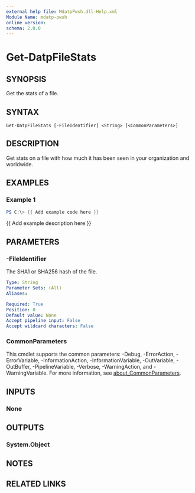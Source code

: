 ```yaml
---
external help file: MdatpPwsh.dll-Help.xml
Module Name: mdatp-pwsh
online version:
schema: 2.0.0
---
```


# Get-DatpFileStats

## SYNOPSIS
Get the stats of a file.

## SYNTAX

```
Get-DatpFileStats [-FileIdentifier] <String> [<CommonParameters>]
```

## DESCRIPTION
Get stats on a file with how much it has been seen in your organization and worldwide.

## EXAMPLES

### Example 1
```powershell
PS C:\> {{ Add example code here }}
```

{{ Add example description here }}

## PARAMETERS

### -FileIdentifier
The SHA1 or SHA256 hash of the file.

```yaml
Type: String
Parameter Sets: (All)
Aliases:

Required: True
Position: 0
Default value: None
Accept pipeline input: False
Accept wildcard characters: False
```

### CommonParameters
This cmdlet supports the common parameters: -Debug, -ErrorAction, -ErrorVariable, -InformationAction, -InformationVariable, -OutVariable, -OutBuffer, -PipelineVariable, -Verbose, -WarningAction, and -WarningVariable. For more information, see [about_CommonParameters](http://go.microsoft.com/fwlink/?LinkID=113216).

## INPUTS

### None

## OUTPUTS

### System.Object
## NOTES

## RELATED LINKS
